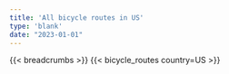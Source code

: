 ```yaml
---
title: 'All bicycle routes in US'
type: 'blank'
date: "2023-01-01"
---
```


{{< breadcrumbs >}}
{{< bicycle_routes country=US >}}
